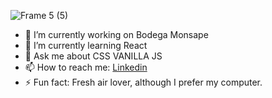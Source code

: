 ![Frame 5 (5)](https://user-images.githubusercontent.com/84512369/138598501-6dbfaf02-0835-44b0-b3fd-b65791e746ea.png)





- 🔭 I’m currently working on Bodega Monsape
- 🌱 I’m currently learning React
- 💬 Ask me about CSS VANILLA JS
- 📫 How to reach me: <a href= "https://www.linkedin.com/in/aime-pelozo/">Linkedin</a> 
- ⚡ Fun fact: Fresh air lover, although I prefer my computer.
